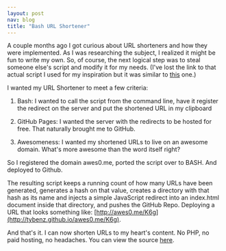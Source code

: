 ```yaml
---
layout: post
nav: blog
title: "Bash URL Shortener"
---
```

A couple months ago I got curious about URL shorteners and how they were
implemented. As I was researching the subject, I realized it might be
fun to write my own. So, of course, the next logical step was to steal
someone else's script and modify it for my needs. (I've lost the link to
that actual script I used for my inspiration but it was similar to
[this](https://gist.github.com/zumbojo/1073996) one.)

I wanted my URL Shortener to meet a few criteria:

1. Bash: I wanted to call the script from the command line, have it
   register the redirect on the server and put the shortened URL in my
   clipboard

2. GitHub Pages: I wanted the server with the redirects to be hosted for
   free. That naturally brought me to GitHub.

3. Awesomeness: I wanted my shortened URLs to live on an awesome domain.
   What's more awesome than the word itself right?

So I registered the domain awes0.me, ported the script over to BASH.
And deployed to Github.

The resulting script keeps a running count of how many URLs have been
generated, generates a hash on that value, creates a directory with that
hash as its name and injects a simple JavaScript redirect into an
index.html document inside that directory, and pushes the GitHub Repo.
Deploying a URL that looks something like: [http://awes0.me/K6g](http://tybenz.github.io/awes0.me/K6g).

And that's it. I can now shorten URLs to my heart's content. No PHP, no
paid hosting, no headaches. You can view the source [here](https://gist.github.com/4735033).
